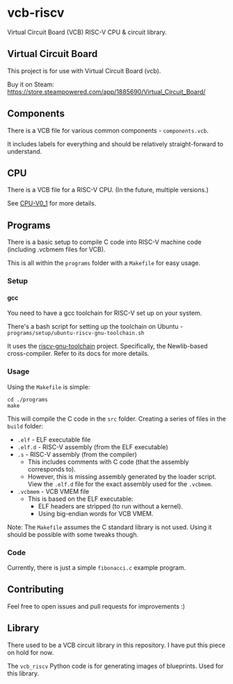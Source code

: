# vcb-riscv

Virtual Circuit Board (VCB) RISC-V CPU & circuit library.

## Virtual Circuit Board

This project is for use with Virtual Circuit Board (vcb).

Buy it on Steam: https://store.steampowered.com/app/1885690/Virtual_Circuit_Board/

## Components

There is a VCB file for various common components - `components.vcb`.

It includes labels for everything and should be relatively straight-forward to understand.

## CPU

There is a VCB file for a RISC-V CPU. (In the future, multiple versions.)

See [CPU-V0_1](CPU-V0_1.md) for more details. 

## Programs

There is a basic setup to compile C code into RISC-V machine code (including .vcbmem files for VCB).

This is all within the `programs` folder with a `Makefile` for easy usage.

### Setup

#### gcc

You need to have a gcc toolchain for RISC-V set up on your system.

There's a bash script for setting up the toolchain on Ubuntu - `programs/setup/ubuntu-riscv-gnu-toolchain.sh`

It uses the [riscv-gnu-toolchain](https://github.com/riscv-collab/riscv-gnu-toolchain) project.
Specifically, the Newlib-based cross-compiler.
Refer to its docs for more details.

### Usage

Using the `Makefile` is simple:
```
cd ./programs
make
```

This will compile the C code in the `src` folder.
Creating a series of files in the `build` folder:
* `.elf` - ELF executable file
* `.elf.d` - RISC-V assembly (from the ELF executable)
* `.s` - RISC-V assembly (from the compiler)
  * This includes comments with C code (that the assembly corresponds to).
  * However, this is missing assembly generated by the loader script.
    View the `.elf.d` file for the exact assembly used for the `.vcbmem`.
* `.vcbmem` - VCB VMEM file
  * This is based on the ELF executable:
    * ELF headers are stripped (to run without a kernel).
    * Using big-endian words for VCB VMEM.

Note: The `Makefile` assumes the C standard library is not used.
Using it should be possible with some tweaks though.

### Code

Currently, there is just a simple `fibonacci.c` example program.

## Contributing

Feel free to open issues and pull requests for improvements :)

## Library

There used to be a VCB circuit library in this repository.
I have put this piece on hold for now.

The `vcb_riscv` Python code is for generating images of blueprints.
Used for this library.
